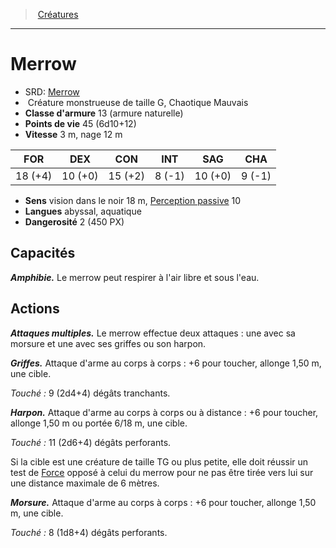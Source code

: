 ﻿---
!Monster
Family: MonsterHD
Type: Créature monstrueuse
Size: G
Alignment: Chaotique Mauvais
ArmorClass: 13 (armure naturelle)
HitPoints: 45 (6d10+12)
Speed: 3 m, nage 12 m
Strength: 18 (+4)
Dexterity: 10 (+0)
Constitution: 15 (+2)
Intelligence: ' 8 (-1)'
Wisdom: 10 (+0)
Charisma: ' 9 (-1)'
Senses: vision dans le noir 18 m, [Perception passive](hd_abilities_dexterity_perception_passive.md) 10
Languages: abyssal, aquatique
Challenge: 2 (450 PX)
Id: monsters_hd.md#merrow
ParentLink: monsters_hd.md#créatures
Name: Merrow
ParentName: Créatures
NameLevel: 1
AltName: '[Merrow](srd_monsters_merrow.md)'
Attributes: {}
---
> [Créatures](hd_monsters.md)

---

# Merrow

- SRD: [Merrow](srd_monsters_merrow.md)
-  Créature monstrueuse de taille G, Chaotique Mauvais
- **Classe d'armure** 13 (armure naturelle)
- **Points de vie** 45 (6d10+12)
- **Vitesse** 3 m, nage 12 m

|FOR|DEX|CON|INT|SAG|CHA|
|---|---|---|---|---|---|
|18 (+4)|10 (+0)|15 (+2)| 8 (-1)|10 (+0)| 9 (-1)|

- **Sens** vision dans le noir 18 m, [Perception passive](hd_abilities_dexterity_perception_passive.md) 10
- **Langues** abyssal, aquatique
- **Dangerosité** 2 (450 PX)

## Capacités

**_Amphibie._** Le merrow peut respirer à l'air libre et sous l'eau.

## Actions

**_Attaques multiples._** Le merrow effectue deux attaques : une avec sa morsure et une avec ses griffes ou son harpon.

**_Griffes._** Attaque d'arme au corps à corps : +6 pour toucher, allonge 1,50 m, une cible.

_Touché :_ 9 (2d4+4) dégâts tranchants.

**_Harpon._** Attaque d'arme au corps à corps ou à distance : +6 pour toucher, allonge 1,50 m ou portée 6/18 m, une cible.

_Touché :_ 11 (2d6+4) dégâts perforants.

Si la cible est une créature de taille TG ou plus petite, elle doit réussir un test de [Force](hd_abilities_strength.md) opposé à celui du merrow pour ne pas être tirée vers lui sur une distance maximale de 6 mètres.

**_Morsure._** Attaque d'arme au corps à corps : +6 pour toucher, allonge 1,50 m, une cible.

_Touché :_ 8 (1d8+4) dégâts perforants.

